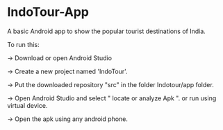 # IndoTour-App
A basic Android app to show the popular tourist destinations of India.

To run this:

-> Download or open Android Studio

-> Create a new project named 'IndoTour'.

-> Put the downloaded repository "src" in the folder Indotour/app folder.

-> Open Android Studio and select " locate or analyze Apk ". or run using virtual device.

-> Open the apk using any android phone.

